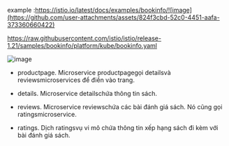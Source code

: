 example  :https://istio.io/latest/docs/examples/bookinfo/![image](https://github.com/user-attachments/assets/824f3cbd-52c0-4451-aafa-373360660422)


https://raw.githubusercontent.com/istio/istio/release-1.21/samples/bookinfo/platform/kube/bookinfo.yaml

![image](https://github.com/user-attachments/assets/4870c50e-cf63-407e-adaa-6e515a96d622)
- productpage. Microservice productpagegọi detailsvà reviewsmicroservices để điền vào trang.

- details. Microservice detailschứa thông tin sách.

- reviews. Microservice reviewschứa các bài đánh giá sách. Nó cũng gọi ratingsmicroservice.

- ratings. Dịch ratingsvụ vi mô chứa thông tin xếp hạng sách đi kèm với bài đánh giá sách.



